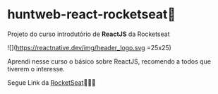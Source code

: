 # huntweb-react-rocketseat🚀

Projeto do curso introdutório de **ReactJS** da Rocketseat

![](https://reactnative.dev/img/header_logo.svg =25x25)

Aprendi nesse curso o básico sobre ReactJS, recomendo a todos que tiverem o interesse.

Segue Link da [RocketSeat](https://rocketseat.com.br)🚀🚀🚀
